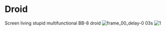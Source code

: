 # Droid
 Screen living stupid multifunctional BB-8 droid
![frame_00_delay-0 03s](https://user-images.githubusercontent.com/52743561/159042481-4097b880-b2a8-4c00-9154-6c9bde6e2aa0.png)
![1](https://user-images.githubusercontent.com/52743561/159042532-e74c7448-2040-49ed-b8f2-19500c486b79.png)
